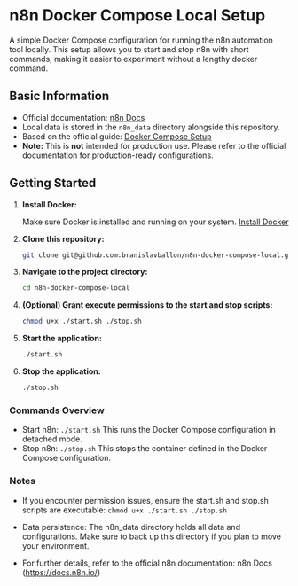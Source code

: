 # n8n Docker Compose Local Setup

A simple Docker Compose configuration for running the n8n automation tool locally.
This setup allows you to start and stop n8n with short commands, making it easier to experiment without a lengthy docker command.

## Basic Information

- Official documentation: [n8n Docs](https://docs.n8n.io/)
- Local data is stored in the `n8n_data` directory alongside this repository.
- Based on the official guide: [Docker Compose Setup](https://docs.n8n.io/hosting/installation/server-setups/docker-compose/#6-create-docker-compose-file)
- **Note:** This is **not** intended for production use. Please refer to the official documentation for production-ready configurations.

## Getting Started

1. **Install Docker:**

   Make sure Docker is installed and running on your system.
   [Install Docker](https://docs.docker.com/get-docker/)

1. **Clone this repository:**

    ```bash
    git clone git@github.com:branislavballon/n8n-docker-compose-local.git
    ```

1. **Navigate to the project directory:**

    ```bash
    cd n8n-docker-compose-local
    ```

1. **(Optional) Grant execute permissions to the start and stop scripts:**

    ```bash
    chmod u+x ./start.sh ./stop.sh
    ```

1. **Start the application:**

    ```bash
    ./start.sh
    ```

1. **Stop the application:**

    ```bash
    ./stop.sh
    ```

### Commands Overview

- Start n8n: `./start.sh` This runs the Docker Compose configuration in detached mode.
- Stop n8n: `./stop.sh` This stops the container defined in the Docker Compose configuration.

### Notes

- If you encounter permission issues, ensure the start.sh and stop.sh scripts are executable: `chmod u+x ./start.sh ./stop.sh`

- Data persistence: The n8n_data directory holds all data and configurations. Make sure to back up this directory if you plan to move your environment.

- For further details, refer to the official n8n documentation:
n8n Docs (https://docs.n8n.io/)
